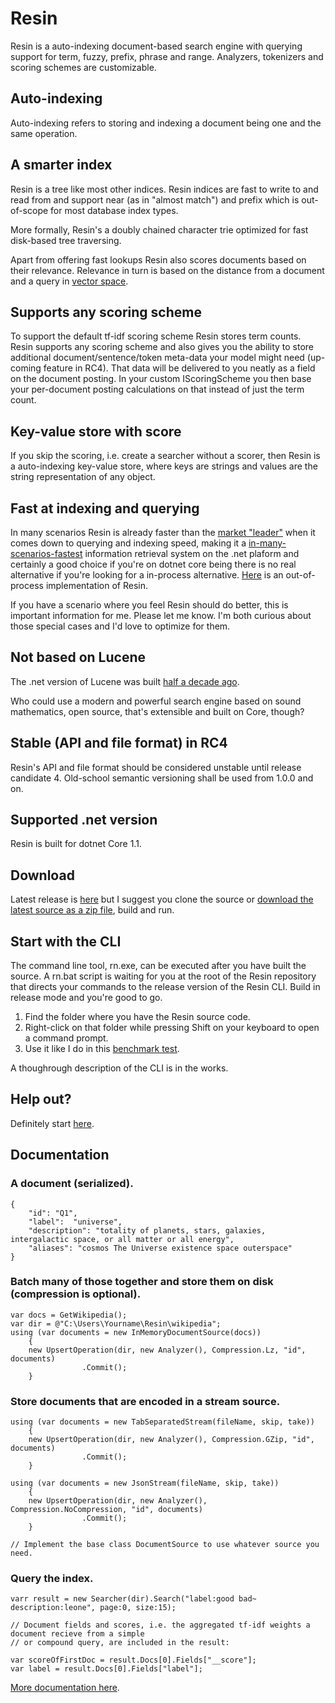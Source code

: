 # Resin
Resin is a auto-indexing document-based search engine with querying support for term, fuzzy, prefix, phrase and range. Analyzers, tokenizers and scoring schemes are customizable. 

## Auto-indexing
Auto-indexing refers to storing and indexing a document being one and the same operation.

## A smarter index
Resin is a tree like most other indices. Resin indices are fast to write to and read from and support near (as in "almost match") and prefix which is out-of-scope for most database index types.

More formally, Resin's a doubly chained character trie optimized for fast disk-based tree traversing.

Apart from offering fast lookups Resin also scores documents based on their relevance. Relevance in turn is based on the distance from a document and a query in [vector space](https://en.wikipedia.org/wiki/Vector_space_model).

## Supports any scoring scheme
To support the default tf-idf scoring scheme Resin stores term counts. Resin supports any scoring scheme and also gives you the ability to store additional document/sentence/token meta-data your model might need (up-coming feature in RC4). That data will be delivered to you neatly as a field on the document posting. In your custom IScoringScheme you then base your per-document posting calculations on that instead of just the term count.

## Key-value store with score
If you skip the scoring, i.e. create a searcher without a scorer, then Resin is a auto-indexing key-value store, where keys are strings and values are the string representation of any object.

## Fast at indexing and querying
In many scenarios Resin is already faster than the [market "leader"](https://lucenenet.apache.org/) when it comes down to querying and indexing speed, making it a [in-many-scenarios-fastest](https://github.com/kreeben/resin/wiki/Lucene-vs-Resin-1.0-RC2) information retrieval system on the .net plaform and certainly a good choice if you're on dotnet core being there is no real alternative if you're looking for a in-process alternative. [Here](https://github.com/kreeben/sir) is an out-of-process implementation of Resin.

If you have a scenario where you feel Resin should do better, this is important information for me. Please let me know. I'm both curious about those special cases and I'd love to optimize for them.

## Not based on Lucene
The .net version of Lucene was built [half a decade ago](https://blogs.apache.org/lucenenet/entry/lucene_net_3_0_3).

Who could use a modern and powerful search engine based on sound mathematics, open source, that's extensible and built on Core, though?

## Stable (API and file format) in RC4
Resin's API and file format should be considered unstable until release candidate 4. Old-school semantic versioning shall be used from 1.0.0 and on.

## Supported .net version
Resin is built for dotnet Core 1.1.

## Download
Latest release is [here](https://github.com/kreeben/resin/releases/latest) but I suggest you clone the source or [download the latest source as a zip file](https://github.com/kreeben/resin/archive/master.zip), build and run. 

## Start with the CLI
The command line tool, rn.exe, can be executed after you have built the source. A rn.bat script is waiting for you at the root of the Resin repository that directs your commands to the release version of the Resin CLI. Build in release mode and you're good to go.

1. Find the folder where you have the Resin source code. 
2. Right-click on that folder while pressing Shift on your keyboard to open a command prompt. 
3. Use it like I do in this [benchmark test](https://github.com/kreeben/resin/wiki/Lucene-vs-Resin-1.0-RC1).

A thoughrough description of the CLI is in the works.

## Help out?
Definitely start [here](https://github.com/kreeben/resin/issues).

## Documentation
### A document (serialized).

	{
		"id": "Q1",
		"label":  "universe",
		"description": "totality of planets, stars, galaxies, intergalactic space, or all matter or all energy",
		"aliases": "cosmos The Universe existence space outerspace"
	}

### Batch many of those together and store them on disk (compression is optional).

	var docs = GetWikipedia();
	var dir = @"C:\Users\Yourname\Resin\wikipedia";
	using (var documents = new InMemoryDocumentSource(docs))
    	{
		new UpsertOperation(dir, new Analyzer(), Compression.Lz, "id", documents)
                    .Commit();
    	}
	
### Store documents that are encoded in a stream source.

	using (var documents = new TabSeparatedStream(fileName, skip, take))
    	{
		new UpsertOperation(dir, new Analyzer(), Compression.GZip, "id", documents)
                    .Commit();
    	}
	
	using (var documents = new JsonStream(fileName, skip, take))
    	{
		new UpsertOperation(dir, new Analyzer(), Compression.NoCompression, "id", documents)
                    .Commit();
    	}
	
	// Implement the base class DocumentSource to use whatever source you need.
	
### Query the index.
<a name="inproc" id="inproc"></a>

	varr result = new Searcher(dir).Search("label:good bad~ description:leone", page:0, size:15);
	
	// Document fields and scores, i.e. the aggregated tf-idf weights a document recieve from a simple 
	// or compound query, are included in the result:
	
	var scoreOfFirstDoc = result.Docs[0].Fields["__score"];
	var label = result.Docs[0].Fields["label"];

[More documentation here](https://github.com/kreeben/resin/wiki). 
